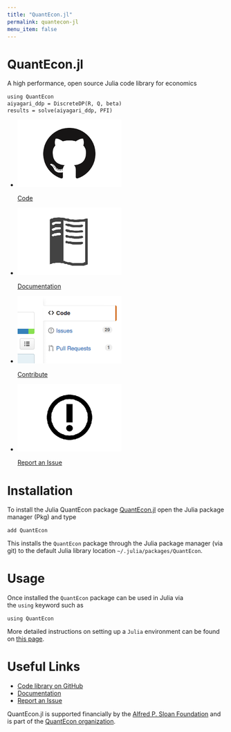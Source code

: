 ```yaml
---
title: "QuantEcon.jl"
permalink: quantecon-jl
menu_item: false
---
```

# QuantEcon.jl

A high performance, open source Julia code library for economics

    using QuantEcon
    aiyagari_ddp = DiscreteDP(R, Q, beta)
    results = solve(aiyagari_ddp, PFI)

<ul class="library-links">
	<li>
		<p><a href="https://github.com/QuantEcon/QuantEcon.jl"><img alt=" " src="/assets/img/library-button-code.png"></a></p>
		<p><a href="https://github.com/QuantEcon/QuantEcon.jl">Code</a></p>
	</li>
	<li>
		<p><a href="http://quantecon.github.io/QuantEcon.jl/latest/"><img alt=" " src="/assets/img/library-button-documentation.png"></a></p>
		<p><a href="http://quantecon.github.io/QuantEcon.jl/latest/">Documentation</a></p>
	</li>
	<li>
		<p><a href="/julia-developers"><img alt=" " src="/assets/img/library-button-contribute.png"></a></p>
		<p><a href="/julia-developers">Contribute</a></p>
	</li>
	<li>
		<p><a href="https://github.com/QuantEcon/QuantEcon.jl/issues" target="_blank"><img alt=" " src="/assets/img/library-button-issue.png"></a></p>
		<p><a href="https://github.com/QuantEcon/QuantEcon.jl/issues" target="_blank">Report an Issue</a></p>
	</li>
</ul>

# Installation

To install the Julia QuantEcon package [QuantEcon.jl](https://github.com/QuantEcon/QuantEcon.jl/) open the Julia package manager (Pkg) and type

    add QuantEcon

This installs the `QuantEcon` package through the Julia package manager (via git) to the default Julia library location `~/.julia/packages/QuantEcon`.

# Usage

Once installed the `QuantEcon` package can be used in Julia via the `using` keyword such as

    using QuantEcon

More detailed instructions on setting up a `Julia` environment can be found on [this page](https://lectures.quantecon.org/jl/getting_started.html).

# Useful Links

*   [Code library on GitHub](https://github.com/QuantEcon/QuantEcon.jl)
*   [Documentation](http://quantecon.github.io/QuantEcon.jl/)
*   [Report an Issue](https://github.com/QuantEcon/QuantEcon.jl/issues)

QuantEcon.jl is supported financially by the [Alfred P. Sloan Foundation](http://www.sloan.org/) and is part of the [QuantEcon organization](/).
